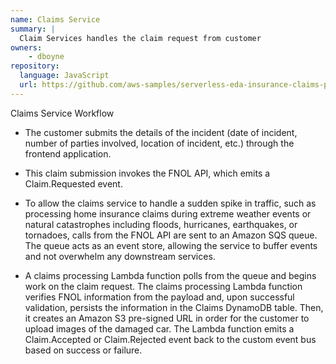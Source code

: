 ```yaml
---
name: Claims Service
summary: |
  Claim Services handles the claim request from customer
owners:
    - dboyne
repository:
  language: JavaScript
  url: https://github.com/aws-samples/serverless-eda-insurance-claims-processing/tree/main/lib/services/claims
---
```


Claims Service Workflow 

- The customer submits the details of the incident (date of incident, number of parties involved, location of incident, etc.) through the frontend application.

- This claim submission invokes the FNOL API, which emits a Claim.Requested event.

- To allow the claims service to handle a sudden spike in traffic, such as processing home insurance claims during extreme weather events or natural catastrophes including floods, hurricanes, earthquakes, or tornadoes, calls from the FNOL API are sent to an Amazon SQS queue. The queue acts as an event store, allowing the service to buffer events and not overwhelm any downstream services.

- A claims processing Lambda function polls from the queue and begins work on the claim request. The claims processing Lambda function verifies FNOL information from the payload and, upon successful validation, persists the information in the Claims DynamoDB table. Then, it creates an Amazon S3 pre-signed URL in order for the customer to upload images of the damaged car.
The Lambda function emits a Claim.Accepted or Claim.Rejected event back to the custom event bus based on success or failure.

<NodeGraph />